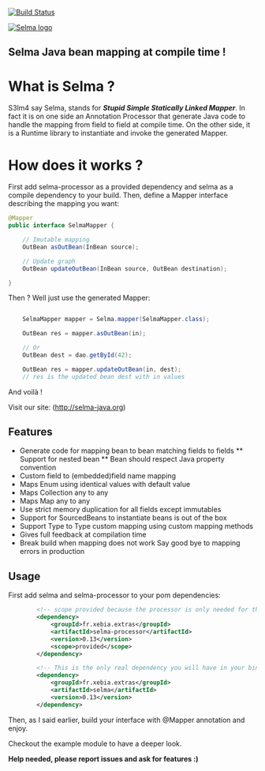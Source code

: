 <!--                                                                           -->
<!--  Copyright 2013 Xebia and Séven Le Mesle                                  -->
<!--                                                                           -->
<!--  Licensed under the Apache License, Version 2.0 (the "License");          -->
<!--  you may not use this file except in compliance with the License.         -->
<!--  You may obtain a copy of the License at                                  -->
<!--                                                                           -->
<!--           http://www.apache.org/licenses/LICENSE-2.0                      -->
<!--                                                                           -->
<!--  Unless required by applicable law or agreed to in writing, software      -->
<!--  distributed under the License is distributed on an "AS IS" BASIS,        -->
<!--  WITHOUT WARRANTIES OR CONDITIONS OF ANY KIND, either express or implied. -->
<!--  See the License for the specific language governing permissions and      -->
<!--  limitations under the License.                                           -->
<!--                                                                           -->

[![Build Status](https://travis-ci.org/xebia-france/selma.png?branch=master)](https://travis-ci.org/xebia-france/selma)

[![Selma logo](https://raw.github.com/xebia-france/selma/master/resources/logo-v6.png)](http://selma-java.org/)

## Selma Java bean mapping at compile time !

# What is Selma ?

S3lm4 say Selma, stands for ***Stupid Simple Statically Linked Mapper***.
In fact it is on one side an Annotation Processor that generate Java code to handle the mapping from field to field at compile time. On the other side, it is a Runtime library to instantiate and invoke the generated Mapper.


# How does it works ?

First add selma-processor as a provided dependency and selma as a compile dependency to your build.
Then, define a Mapper interface describing the mapping you want:

```java
@Mapper
public interface SelmaMapper {

    // Imutable mapping
    OutBean asOutBean(InBean source);

    // Update graph
    OutBean updateOutBean(InBean source, OutBean destination);

}
```

Then ? Well just use the generated Mapper:

```java

    SelmaMapper mapper = Selma.mapper(SelmaMapper.class);

    OutBean res = mapper.asOutBean(in);

    // Or
    OutBean dest = dao.getById(42);

    OutBean res = mapper.updateOutBean(in, dest);
    // res is the updated bean dest with in values
```

And voilà !

Visit our site: (http://selma-java.org)

## Features

* Generate code for mapping bean to bean matching fields to fields
** Support for nested bean
** Bean should respect Java property convention
* Custom field to (embedded)field name mapping
* Maps Enum using identical values with default value
* Maps Collection any to any
* Maps Map any to any
* Use strict memory duplication for all fields except immutables
* Support for SourcedBeans to instantiate beans is out of the box
* Support Type to Type custom mapping using custom mapping methods
* Gives full feedback at compilation time
* Break build when mapping does not work Say good bye to mapping errors in production

## Usage

First add selma and selma-processor to your pom dependencies:
```xml
        <!-- scope provided because the processor is only needed for the compiler -->
        <dependency>
            <groupId>fr.xebia.extras</groupId>
            <artifactId>selma-processor</artifactId>
            <version>0.13</version>
            <scope>provided</scope>
        </dependency>

        <!-- This is the only real dependency you will have in your binaries -->
        <dependency>
            <groupId>fr.xebia.extras</groupId>
            <artifactId>selma</artifactId>
            <version>0.13</version>
        </dependency>
```

Then, as I said earlier, build your interface with @Mapper annotation and enjoy.

Checkout the example module to have a deeper look.

**Help needed, please report issues and ask for features :)**

